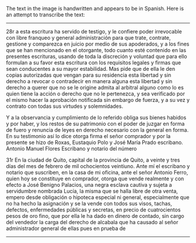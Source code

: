 The text in the image is handwritten and appears to be in Spanish. Here is an attempt to transcribe the text:

---

28r
a esta escritura ha servido de testigo, y le confiere poder irrevocable con libre franqueo y general administración para que trate, contrate, gestione y comparezca en juicio por medio de sus apoderados, y a los fines que se han mencionado en el otorgante, todo cuanto esté contenido en las presentes escrituras, usando de toda la discreción y voluntad que para ello formulan a su favor esta escritura con los requisitos legales y firmas que sean conducentes a su mayor estabilidad. Mas pide que de ella le den copias autorizadas que vengan para su residencia esta libertad y sin derecho a revocar o contradecir en manera alguna esta libertad y sin derecho a querer que no se le origine admita al arbitral alguno como lo es quien tiene la acción o derecho que no le pertenezca, y sea verificado por el mismo hacer la aprobación notificada sin embargo de fuerza, y a su vez y contrato con todas sus virtudes y solemnidades.

Y a la observancia y cumplimiento de lo referido obliga sus bienes habidos y por haber, y los restos de su patrimonio con el poder de juzgar en forma de fuero y renuncia de leyes en derecho necesario con la general en forma. En su testimonio así lo dice otorga firma el señor comprador y por la presente se hizo de Roxas, Eustaquio Polo y José María Prado escribano.
Antonio Manuel Flores
Escribano y notario del número

31r
En la ciudad de Quito, capital de la provincia de Quito, a veinte y tres días del mes de febrero de mil ochocientos veintiuno. Ante mí el escribano y notario que suscriben, en la casa de mi oficina, ante el señor Antonio Ferro, quien hoy se constituye en comprador, otorga que vende realmente y con efecto a José Benigno Palacios, una negra esclava cautiva y sujeta a servidumbre nombrada Lucía, la misma que se halla libre de otra venta, empero desde obligación o hipoteca especial ni general, especialmente que no ha hecho la asignación y se la vende con todos sus visos, tachas, defectos, enfermedades públicas y secretas, en precio de cuatrocientos pesos de oro fino, que por ella le ha dado en dinero de contado, sin cargo del vendedor la carga del derecho de alcabala que ha causado al señor administrador general de ellas pues en prueba de

---